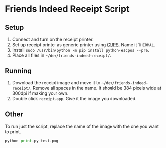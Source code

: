 # Friends Indeed Receipt Script

## Setup
1. Connect and turn on the receipt printer.
2. Set up receipt printer as generic printer using [CUPS](https://support.vendhq.com/hc/en-us/articles/205052024-Enabling-CUPS-Printer-Interface-for-Mac). Name it `THERMAL`.
3. Install `sudo /usr/bin/python -m pip install python-escpos --pre`.
4. Place all files in `~/dev/friends-indeed-receipt/`.

## Running
1. Download the receipt image and move it to `~/dev/friends-indeed-receipt/`. Remove all spaces in the name. It should be 384 pixels wide at 300dpi if making your own.
2. Double click `receipt.app`. Give it the image you downloaded.

## Other
To run just the script, replace the name of the image with the one you want to print.
```python
python print.py test.png
```
